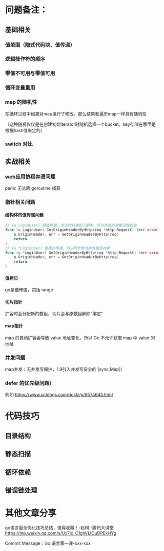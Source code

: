 

# 问题备注：

## 基础相关



### 值范围（隐式代码块、值传递）

### 逻辑操作符的顺序

### 零值不可用与零值可用

### 循环变量重用

### map 的随机性

在循环过程中如果对map进行了修改，那么结果和遍历map一样具有随机性

（这种随机仅仅是在创建初始iterator时随机选择一个bucket，key存储在哪里是根据hash值来定的）

### switch 对比





## 实战相关

### web应用协程奔溃问题

panic 无法跨 goroutine 捕获

### 指针相关问题

#### 结构体的值传递问题


```go
// (u LoginUser) 是值传递，方法内只收到了副本，所以外面的对象没收到值
func (u LoginUser) GetOriginHeaderByHttp(req *http.Request) (err error) {
    u.OriginHeader, err = GetOriginHeaderByHttp(req)
    return
}
// (u *LoginUser) 是指针传递，可以同步修改到外面的对象
func (u *LoginUser) GetOriginHeaderByHttp(req *http.Request) (err error) {
    u.OriginHeader, err = GetOriginHeaderByHttp(req)
    return
}
```



#### 值拷贝

go是值传递，包括 range

#### 切片指针

扩容时会分配新的数组，切片会与原数组解除“绑定”

#### map指针

map 的自动扩容会导致 value 地址变化，所以 Go 不允许获取 map 中 value 的地址



### 并发问题

map并发：无并发写保护，1.9引入并发写安全的 [sync.Map](





### defer 的优先级问题）

例如 https://www.cnblogs.com/ricklz/p/9574645.html





# 代码技巧

## 目录结构

## 静态扫描

## 循环依赖

## 错误链处理





# 其他文章分享

go语言最全优化技巧总结，值得收藏！-赵柯 -腾讯大讲堂
https://mp.weixin.qq.com/s/Ux7io_C1ghVLICuDPExHYg



Commit Message：Go 语言第一课-xxx-xxx



